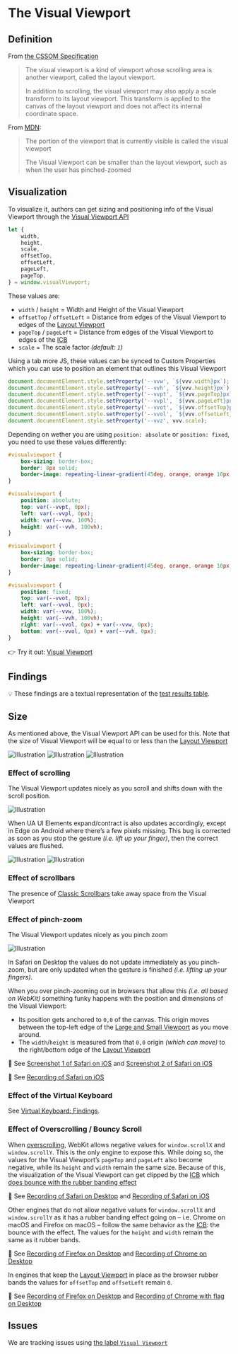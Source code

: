 # The Visual Viewport

## Definition

From [the CSSOM Specification](https://drafts.csswg.org/cssom-view/#visual-viewport)

> The visual viewport is a kind of viewport whose scrolling area is another viewport, called the layout viewport.
> 
> In addition to scrolling, the visual viewport may also apply a scale transform to its layout viewport. This transform is applied to the canvas of the layout viewport and does not affect its internal coordinate space.

From [MDN](https://developer.mozilla.org/en-US/docs/Glossary/Visual_Viewport):

> The portion of the viewport that is currently visible is called the visual viewport
>
> The Visual Viewport can be smaller than the layout viewport, such as when the user has pinched-zoomed

## Visualization

To visualize it, authors can get sizing and positioning info of the Visual Viewport through the [Visual Viewport API](https://drafts.csswg.org/cssom-view/#the-visualviewport-interface)

```js
let {
    width,
    height,
    scale,
    offsetTop,
    offsetLeft,
    pageLeft,
    pageTop,
} = window.visualViewport;
```

These values are:

- `width` / `height` = Width and Height of the Visual Viewport
- `offsetTop` / `offsetLeft` = Distance from edges of the Visual Viewport to edges of the [Layout Viewport](./layout-viewport.md)
- `pageTop` / `pageLeft` = Distance from edges of the Visual Viewport to edges of the [ICB](./icb.md)
- `scale` = The scale factor _(default: `1`)_

Using a tab more JS, these values can be synced to Custom Properties which you can use to position an element that outlines this Visual Viewport

```js
document.documentElement.style.setProperty('--vvw', `${vvv.width}px`);
document.documentElement.style.setProperty('--vvh', `${vvv.height}px`);
document.documentElement.style.setProperty('--vvpt', `${vvv.pageTop}px`);
document.documentElement.style.setProperty('--vvpl', `${vvv.pageLeft}px`);
document.documentElement.style.setProperty('--vvot', `${vvv.offsetTop}px`);
document.documentElement.style.setProperty('--vvol', `${vvv.offsetLeft}px`);
document.documentElement.style.setProperty('--vvz', vvv.scale);
```

Depending on wether you are using `position: absolute` or `position: fixed`, you need to use these values differently:

```css
#visualviewport {
    box-sizing: border-box;
	border: 8px solid;
	border-image: repeating-linear-gradient(45deg, orange, orange 10px, transparent 10px, transparent 20px) 10;
}

#visualviewport {
	position: absolute;
	top: var(--vvpt, 0px);
	left: var(--vvpl, 0px);
	width: var(--vvw, 100%);
	height: var(--vvh, 100vh);
}
```

```css
#visualviewport {
    box-sizing: border-box;
	border: 8px solid;
	border-image: repeating-linear-gradient(45deg, orange, orange 10px, transparent 10px, transparent 20px) 10;
}

#visualviewport {
	position: fixed;
	top: var(--vvot, 0px);
	left: var(--vvol, 0px);
	width: var(--vvw, 100%);
	height: var(--vvh, 100vh);
	right: var(--vvol, 0px) + var(--vvw, 0px);
	bottom: var(--vvol, 0px) + var(--vvh, 0px);
}
```

👉 Try it out: [Visual Viewport](https://interop-2022-viewport.netlify.app/individual/visual-viewport/)

## Findings

💡 These findings are a textual representation of the [test results table](https://goo.gle/interop-2022-viewport-testresults).

## Size

As mentioned above, the Visual Viewport API can be used for this. Note that the size of Visual Viewport will be equal to or less than the [Layout Viewport](./layout-viewport.md)

![Illustration](./illustrations/visual-viewport-desktop.png)
![Illustration](./illustrations/visual-viewport-mobile--uaui-expanded.png)
![Illustration](./illustrations/visual-viewport-mobile--uaui-retracted.png)

### Effect of scrolling

The Visual Viewport updates nicely as you scroll and shifts down with the scroll position.

![Illustration](./illustrations/visual-viewport-desktop.png)

When UA UI Elements expand/contract is also updates accordingly, except in Edge on Android where there’s a few pixels missing. This bug is corrected as soon as you stop the gesture _(i.e. lift up your finger)_, then the correct values are flushed.

![Illustration](./illustrations/visual-viewport-mobile--uaui-expanded.png)
![Illustration](./illustrations/visual-viewport-mobile--uaui-retracted.png)

### Effect of scrollbars

The presence of [Classic Scrollbars](./scrolling.md#classic-scrollbars) take away space from the Visual Viewport

### Effect of pinch-zoom

The Visual Viewport updates nicely as you pinch zoom

![Illustration](./illustrations/visual-viewport-desktop--pinch-zoomed-in-2.png)

In Safari on Desktop the values do not update immediately as you pinch-zoom, but are only updated when the gesture is finished  _(i.e. lifting up your fingers)_.

When you over pinch-zooming out in browsers that allow this _(i.e. all based on WebKit)_ something funky happens with the position and dimensions of the Visual Viewport:

- Its position gets anchored to `0,0` of the canvas. This origin moves between the top-left edge of the [Large and Small Viewport](./viewport-units.md#the-large-viewport) as you move around.
- The `width`/`height` is measured from that `0,0` origin _(which can move)_ to the right/bottom edge of the [Layout Viewport](./layout-viewport.md)

👀 See [Screenshot 1 of Safari on iOS](./screenshots/visual-viewport-mobile-safari-over-pinch-zoom-out-1.jpeg) and [Screenshot 2 of Safari on iOS](./screenshots/visual-viewport-mobile-safari-over-pinch-zoom-out-2.jpeg)

👀 See [Recording of Safari on iOS](./videos/visual-viewport-mobile-over-pinch-zoom-out--safari.mp4)

### Effect of the Virtual Keyboard

See [Virtual Keyboard: Findings](./virtual-keyboard.md#findings).

### Effect of Overscrolling / Bouncy Scroll

When [overscrolling](./scrolling.md#overscrolling-and-rubber-banding), WebKit allows negative values for `window.scrollX` and `window.scrollY`. This is the only engine to expose this. While doing so, the values for the Visual Viewport’s `pageTop` and `pageLeft` also become negative, while its `height` and `width` remain the same size. Because of this, the visualization of the Visual Viewport can get clipped by the [ICB](./icb.md) which [does bounce with the rubber banding effect](./icb.md#effect-of-overscrolling--bouncy-scroll)

👀 See [Recording of Safari on Desktop](./videos/visual-viewport-desktop-overscroll--safari.mp4) and [Recording of Safari on iOS](./videos/visual-viewport-mobile-overscroll--safari.mp4)

Other engines that do not allow negative values for `window.scrollX` and `window.scrollY` as it has a rubber banding effect going on – i.e. Chrome on macOS and Firefox on macOS – follow the same behavior as the [ICB](./icb.md): the bounce with the effect. The values for the `height` and `width` remain the same as it rubber bands.

👀 See [Recording of Firefox on Desktop](./videos/visual-viewport-desktop-overscroll--firefox.mp4) and [Recording of Chrome on Desktop](./videos/visual-viewport-desktop-overscroll--chrome.mp4)

In engines that keep the [Layout Viewport](./layout-viewport.md) in place as the browser rubber bands the values for `offsetTop` and `offsetLeft` remain `0`.

👀 See [Recording of Firefox on Desktop](./videos/visual-viewport-desktop-overscroll--firefox.mp4) and [Recording of Chrome with flag on Desktop](./videos/visual-viewport-desktop-overscroll--chrome-with-flag.mp4)

## Issues

We are tracking issues using [the label `Visual Viewport`](https://github.com/web-platform-tests/interop-2022-viewport/issues?q=is%3Aissue+label%3A%22Visual+Viewport%22)
